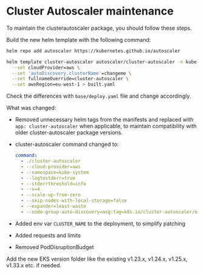 # Cluster Autoscaler maintenance

To maintain the clusterautoscaler package, you should follow these steps.

Build the new helm template with the following command:

```bash
helm repo add autoscaler https://kubernetes.github.io/autoscaler

helm template cluster-autoscaler autoscaler/cluster-autoscaler -n kube-system \
  --set cloudProvider=aws \
  --set 'autoDiscovery.clusterName'=changeme \
  --set fullnameOverride=cluster-autoscaler \
  --set awsRegion=eu-west-1 > built.yaml
```

Check the differences with `base/deploy.yaml` file and change accordingly.

What was changed:

- Removed unnecessary helm tags from the manifests and replaced with `app: cluster-autoscaler` when applicable, to maintain compatibility with older cluster-autoscaler package versions.
- cluster-autoscaler command changed to:

  ```yaml
  command:
    - ./cluster-autoscaler
    - --cloud-provider=aws
    - --namespace=kube-system
    - --logtostderr=true
    - --stderrthreshold=info
    - --v=4
    - --scale-up-from-zero
    - --skip-nodes-with-local-storage=false
    - --expander=least-waste
    - --node-group-auto-discovery=asg:tag=k8s.io/cluster-autoscaler/enabled,k8s.io/cluster-autoscaler/$(CLUSTER_NAME)
  ```

- Added env var `CLUSTER_NAME` to the deployment, to simplify patching
- Added requests and limits
- Removed PodDisruptionBudget

Add the new EKS version folder like the existing v1.23.x, v1.24.x, v1.25.x, v1.33.x etc. if needed.